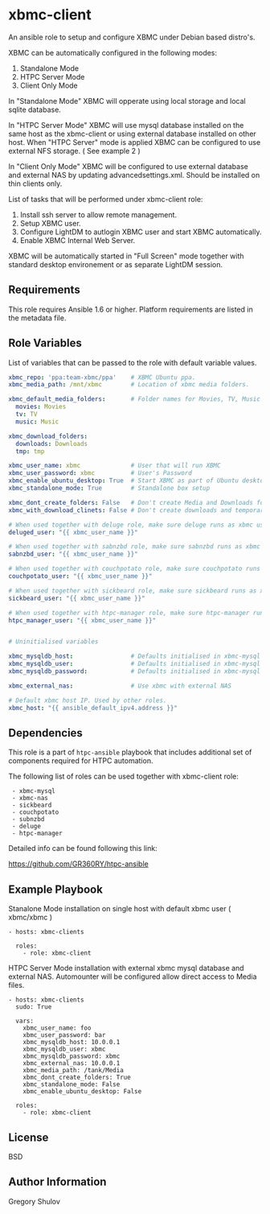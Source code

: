 xbmc-client
===========

An ansible role to setup and configure XBMC under Debian based distro's.

XBMC can be automatically configured in the following modes:

1. Standalone Mode
2. HTPC Server Mode
3. Client Only Mode

In "Standalone Mode" XBMC will opperate using local storage and local sqlite database.

In "HTPC Server Mode" XBMC will use mysql database installed on the same host as the xbmc-client or using external database installed on other host. When "HTPC Server" mode is applied XBMC can be configured to use external NFS storage. ( See example 2 )

In "Client Only Mode" XBMC will be configured to use external database and external NAS by updating advancedsettings.xml. Should be installed on thin clients only.


List of tasks that will be performed under xbmc-client role:

1. Install ssh server to allow remote management.
2. Setup XBMC user.
3. Configure LightDM to autlogin XBMC user and start XBMC automatically.
4. Enable XBMC Internal Web Server.

XBMC will be automatically started in "Full Screen" mode together with standard desktop environement or as separate LightDM session.


Requirements
------------

This role requires Ansible 1.6 or higher. Platform requirements are listed in the metadata file.

Role Variables
--------------

List of variables that can be passed to the role with default variable values.

```yaml
xbmc_repo: 'ppa:team-xbmc/ppa'    # XBMC Ubuntu ppa.
xbmc_media_path: /mnt/xbmc        # Location of xbmc media folders.

xbmc_default_media_folders:       # Folder names for Movies, TV, Music and etc.
  movies: Movies
  tv: TV
  music: Music

xbmc_download_folders:
  downloads: Downloads
  tmp: tmp

xbmc_user_name: xbmc              # User that will run XBMC
xbmc_user_password: xbmc          # User's Password
xbmc_enable_ubuntu_desktop: True  # Start XBMC as part of Ubuntu desktop
xbmc_standalone_mode: True        # Standalone box setup

xbmc_dont_create_folders: False   # Don't create Media and Downloads folders
xbmc_with_download_clinets: False # Don't create downloads and temporary folders.

# When used together with deluge role, make sure deluge runs as xbmc user
deluged_user: "{{ xbmc_user_name }}"

# When used together with sabnzbd role, make sure sabnzbd runs as xbmc user
sabnzbd_user: "{{ xbmc_user_name }}"

# When used together with couchpotato role, make sure couchpotato runs as xbmc user
couchpotato_user: "{{ xbmc_user_name }}"

# When used together with sickbeard role, make sure sickbeard runs as xbmc user
sickbeard_user: "{{ xbmc_user_name }}"

# When used together with htpc-manager role, make sure htpc-manager runs as xbmc user
htpc_manager_user: "{{ xbmc_user_name }}"


# Uninitialised variables

xbmc_mysqldb_host:                # Defaults initialised in xbmc-mysql role
xbmc_mysqldb_user:                # Defaults initialised in xbmc-mysql role
xbmc_mysqldb_password:            # Defaults initialised in xbmc-mysql role

xbmc_external_nas:                # Use xbmc with external NAS

# Default xbmc host IP. Used by other roles.
xbmc_host: "{{ ansible_default_ipv4.address }}" 
```

Dependencies
------------

This role is a part of `htpc-ansible` playbook that includes additional set of components required for HTPC automation.

The following list of roles can be used together with xbmc-client role:

     - xbmc-mysql
     - xbmc-nas
     - sickbeard
     - couchpotato
     - subnzbd
     - deluge
     - htpc-manager

Detailed info can be found following this link:

https://github.com/GR360RY/htpc-ansible


Example Playbook
----------------

Stanalone Mode installation on single host with default xbmc user ( xbmc/xbmc )

    - hosts: xbmc-clients

      roles:
        - role: xbmc-client


HTPC Server Mode installation with external xbmc mysql database and external NAS. Automounter will be configured allow direct access to Media files.

    - hosts: xbmc-clients
      sudo: True

      vars:
        xbmc_user_name: foo
        xbmc_user_password: bar
        xbmc_mysqldb_host: 10.0.0.1
        xbmc_mysqldb_user: xbmc
        xbmc_mysqldb_password: xbmc
        xbmc_external_nas: 10.0.0.1
        xbmc_media_path: /tank/Media
        xbmc_dont_create_folders: True
        xbmc_standalone_mode: False
        xbmc_enable_ubuntu_desktop: False

      roles:
        - role: xbmc-client


License
-------

BSD

Author Information
------------------

Gregory Shulov

